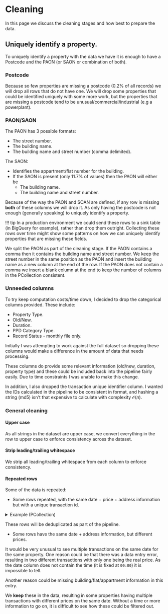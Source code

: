 # Cleaning

In this page we discuss the cleaning stages and how best to prepare the data.

## Uniquely identify a property.

To uniquely identify a property with the data we have it is enough to have a Postcode and the PAON (or SAON or combination of both).

### Postcode

Because so few properties are missing a postcode (0.2% of all records) we will drop all rows that do not have one. We will drop some properties that could be identified uniquely with some more work, but the properties that are missing a postcode tend to be unusual/commercial/industrial (e.g a powerplant).

### PAON/SAON

The PAON has 3 possible formats:

- The street number.
- The building name.
- The building name and street number (comma delimited).

The SAON:

- Identifies the appartment/flat number for the building.
- If the SAON is present (only 11.7% of values) then the PAON will either be
    - The building name.
    - The building name and street number.

Because of the way the PAON and SOAN are defined, if any row is missing **both** of these columns we will drop it. As only having the postcode is not enough (generally speaking) to uniquely identify a property.

!!! tip
    In a production environment we could send these rows to a sink table (in BigQuery for example), rather than drop them outright. Collecting these rows over time might show some patterns on how we can uniquely identify properties that are missing these fields.

We split the PAON as part of the cleaning stage. If the PAON contains a comma then it contains the building name and street number. We keep the street number in the same position as the PAON and insert the building name as a new column at the end of the row. If the PAON does not contain a comma we insert a blank column at the end to keep the number of columns in the PCollection consistent.

### Unneeded columns

To try keep computation costs/time down, I decided to drop the categorical columns provided. These include:

- Property Type.
- Old/New.
- Duration.
- PPD Category Type.
- Record Status - monthly file only.

Initially I was attempting to work against the full dataset so dropping these columns would make a difference in the amount of data that needs processing.

These columns do provide some relevant information (old/new, duration, property type) and these could be included back into the pipeline fairly easily. Due to time constraints I was unable to make this change.

In addition, I also dropped the transaction unique identifier column. I wanted the IDs calculated in the pipeline to be consistent in format, and hashing a string (md5) isn't that expensive to calculate with complexity $\mathcal{O}(n)$.

### General cleaning

#### Upper case

As all strings in the dataset are upper case, we convert everything in the row to upper case to enforce consistency across the dataset.

#### Strip leading/trailing whitespace

We strip all leading/trailing whitespace from each column to enforce consistency.

#### Repeated rows

Some of the data is repeated:

- Some rows repeated, with the same date + price + address information but with a unique transaction id.

<details>
    <summary>Example (PCollection)</summary>

```json
[
  {
    "fd4634faec47c29de40bbf7840723b41": [
      "317500",
      "2020-11-13 00:00",
      "B90 3LA",
      "1",
      "",
      "VERSTONE ROAD",
      "SHIRLEY",
      "SOLIHULL",
      "SOLIHULL",
      "WEST MIDLANDS",
      ""
    ]
  },
  {
    "fd4634faec47c29de40bbf7840723b41": [
      "317500",
      "2020-11-13 00:00",
      "B90 3LA",
      "1",
      "",
      "VERSTONE ROAD",
      "SHIRLEY",
      "SOLIHULL",
      "SOLIHULL",
      "WEST MIDLANDS",
      ""
    ]
  }
]
```

</details>

These rows will be deduplicated as part of the pipeline.

- Some rows have the same date + address information, but different prices.

It would be very unusual to see multiple transactions on the same date for the same property. One reason could be that there was a data entry error, resulting in two different transactions with only one being the real price. As the date column does not contain the time (it is fixed at `00:00`) it is impossible to tell.

Another reason could be missing building/flat/appartment information in this entry.

We **keep** these in the data, resulting in some properties having multiple transactions with different prices on the same date. Without a time or more information to go on, it is difficult to see how these could be filtered out.
